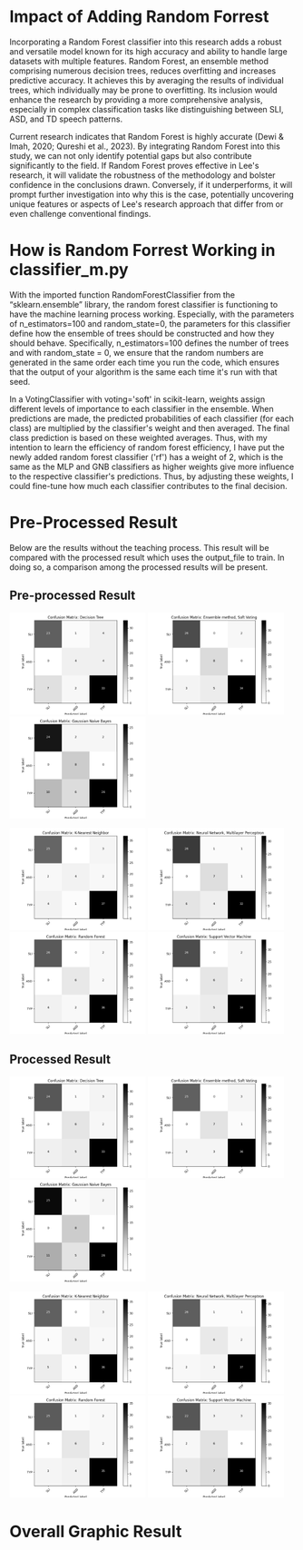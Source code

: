 # Impact of Adding Random Forrest
Incorporating a Random Forest classifier into this research adds a robust and versatile model known for its high accuracy and ability to handle large datasets with multiple features. Random Forest, an ensemble method comprising numerous decision trees, reduces overfitting and increases predictive accuracy. It achieves this by averaging the results of individual trees, which individually may be prone to overfitting. Its inclusion would enhance the research by providing a more comprehensive analysis, especially in complex classification tasks like distinguishing between SLI, ASD, and TD speech patterns.

Current research indicates that Random Forest is highly accurate (Dewi & Imah, 2020; Qureshi et al., 2023). By integrating Random Forest into this study, we can not only identify potential gaps but also contribute significantly to the field. If Random Forest proves effective in Lee's research, it will validate the robustness of the methodology and bolster confidence in the conclusions drawn. Conversely, if it underperforms, it will prompt further investigation into why this is the case, potentially uncovering unique features or aspects of Lee's research approach that differ from or even challenge conventional findings.

# How is Random Forrest Working in classifier_m.py
With the imported function RandomForestClassifier from the “sklearn.ensemble” library, the random forest classifier is functioning to have the machine learning process working. Especially, with the parameters of n_estimators=100 and random_state=0, the parameters for this classifier define how the ensemble of trees should be constructed and how they should behave. Specifically,  n_estimators=100 defines the number of trees and with random_state = 0, we ensure that the random numbers are generated in the same order each time you run the code, which ensures that the output of your algorithm is the same each time it's run with that seed.

In a VotingClassifier with voting='soft' in scikit-learn, weights assign different levels of importance to each classifier in the ensemble. When predictions are made, the predicted probabilities of each classifier (for each class) are multiplied by the classifier's weight and then averaged. The final class prediction is based on these weighted averages. Thus, with my intention to learn the efficiency of random forest efficiency, I have put the newly added random forest classifier ('rf') has a weight of 2, which is the same as the MLP and GNB classifiers as higher weights give more influence to the respective classifier's predictions. Thus, by adjusting these weights, I could fine-tune how much each classifier contributes to the final decision.

# Pre-Processed Result
Below are the results without the teaching process. This result will be compared with the processed result which uses the output_file to train. In doing so, a comparison among the processed results will be present.

## Pre-processed Result
<p float="left">
  <img src="/Code/Data-Analysis/Pre-processed/Pre_DecisionTree.png" width="240" />
  <img src="/Code/Data-Analysis/Pre-processed/Pre_EnsembleM.png" width="240" />
  <img src="/Code/Data-Analysis/Pre-processed/Pre_GaussianN.png" width="240" />
</p>

<p float="left">
  <img src="/Code/Data-Analysis/Pre-processed/Pre_K-Nearest.png" width="240" />
  <img src="/Code/Data-Analysis/Pre-processed/Pre_NeuralN.png" width="240" />
  <img src="/Code/Data-Analysis/Pre-processed/Pre_RandomF.png" width="240" />
  <img src="/Code/Data-Analysis/Pre-processed/Pre_SVM.png" width="240" />
</p>

## Processed Result
<p float="left">
  <img src="/Code/Data-Analysis/Processed/DecisionTree.png" width="240" />
  <img src="/Code/Data-Analysis/Processed/EnsembleM.png" width="240" />
  <img src="/Code/Data-Analysis/Processed/GaussianN.png" width="240" />
</p>
<p float="left">
  <img src="/Code/Data-Analysis/Processed/K-Nearest.png" width="240" />
  <img src="/Code/Data-Analysis/Processed/NeuralN.png" width="240" />
  <img src="/Code/Data-Analysis/Processed/RandomF.png" width="240" />
  <img src="/Code/Data-Analysis/Processed/SVM.png" width="240" />
</p>

# Overall Graphic Result

